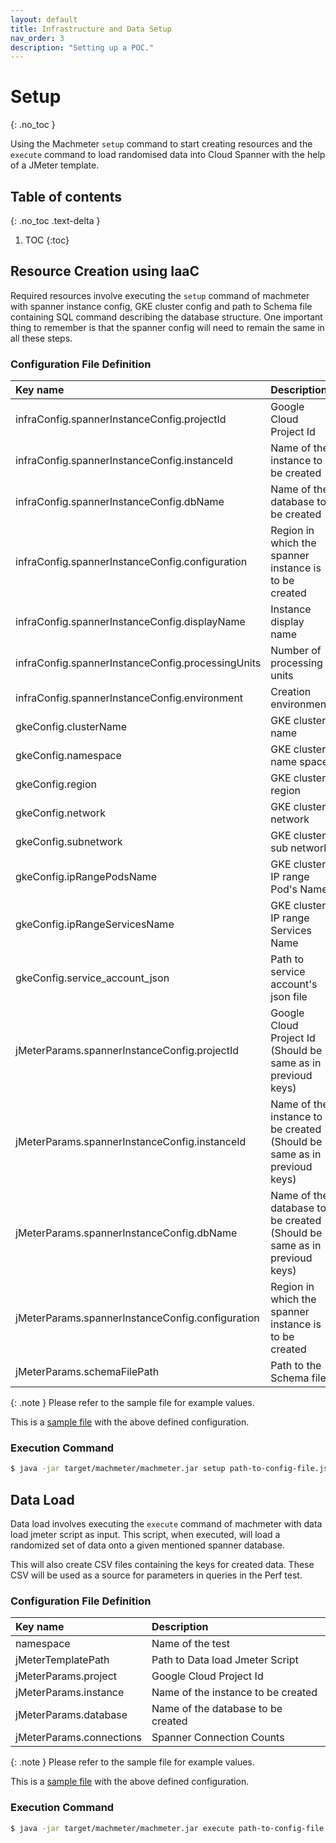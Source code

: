 ```yaml
---
layout: default
title: Infrastructure and Data Setup
nav_order: 3
description: "Setting up a POC."
---
```


# Setup
{: .no_toc }

Using the Machmeter `setup` command to start creating resources and the `execute` command to load randomised data into Cloud Spanner with the help of a JMeter template.

## Table of contents
{: .no_toc .text-delta }

1. TOC
{:toc}

## Resource Creation using IaaC

Required resources involve executing the `setup` command of machmeter with
spanner instance config, GKE cluster config and path to Schema file
containing SQL command describing the database structure.
One important thing to remember is that the spanner config will need to remain the
same in all these steps.

### Configuration File Definition 

<div class="resource-config" markdown="1">
 
| Key name                                          | Description                                                             | 
|:--------------------------------------------------|:------------------------------------------------------------------------|
| infraConfig.spannerInstanceConfig.projectId       | Google Cloud Project Id                                                 | 
| infraConfig.spannerInstanceConfig.instanceId      | Name of the instance to be created                                      | 
| infraConfig.spannerInstanceConfig.dbName          | Name of the database to be created                                      | 
| infraConfig.spannerInstanceConfig.configuration   | Region in which the spanner instance is to be created                   | 
| infraConfig.spannerInstanceConfig.displayName     | Instance display name                                                   | 
| infraConfig.spannerInstanceConfig.processingUnits | Number of processing units                                              | 
| infraConfig.spannerInstanceConfig.environment     | Creation environment                                                    | 
| gkeConfig.clusterName                             | GKE cluster name                                                        | 
| gkeConfig.namespace                               | GKE cluster name space                                                  | 
| gkeConfig.region                                  | GKE cluster region                                                      | 
| gkeConfig.network                                 | GKE cluster network                                                     | 
| gkeConfig.subnetwork                              | GKE cluster sub network                                                 | 
| gkeConfig.ipRangePodsName                         | GKE cluster IP range Pod's Name                                         | 
| gkeConfig.ipRangeServicesName                     | GKE cluster IP range Services Name                                      | 
| gkeConfig.service_account_json                    | Path to service account's json file                                     | 
| jMeterParams.spannerInstanceConfig.projectId      | Google Cloud Project Id (Should be same as in previoud keys)            | 
| jMeterParams.spannerInstanceConfig.instanceId     | Name of the instance to be created (Should be same as in previoud keys) | 
| jMeterParams.spannerInstanceConfig.dbName         | Name of the database to be created (Should be same as in previoud keys) | 
| jMeterParams.spannerInstanceConfig.configuration  | Region in which the spanner instance is to be created                   | 
| jMeterParams.schemaFilePath                       | Path to the Schema file.                                                |

</div>

{: .note }
Please refer to the sample file for example values.


This is a [sample file](../commons/resource/sample-machmeter-setup-config.json) with the above defined configuration.

### Execution Command
```bash
$ java -jar target/machmeter/machmeter.jar setup path-to-config-file.json
```

## Data Load

Data load involves executing the `execute` command of machmeter with
data load jmeter script as input. This script, when executed, will load a 
randomized set of data onto a given mentioned spanner database.

This will also create CSV files containing the keys for created data. These
CSV will be used as a source for parameters in queries in the Perf test.

### Configuration File Definition 

<div class="data-load-config" markdown="1">

| Key name                 | Description                        | 
|:-------------------------|:-----------------------------------| 
| namespace                | Name of the test                   | 
| jMeterTemplatePath       | Path to Data load Jmeter Script    | 
| jMeterParams.project     | Google Cloud Project Id            | 
| jMeterParams.instance    | Name of the instance to be created | 
| jMeterParams.database    | Name of the database to be created | 
| jMeterParams.connections | Spanner Connection Counts          |

</div>

{: .note }
Please refer to the sample file for example values.

This is a [sample file](../commons/resource/sample-machmeter-execute-data-load-config.json) with the above defined configuration.

### Execution Command
```bash
$ java -jar target/machmeter/machmeter.jar execute path-to-config-file.json
```